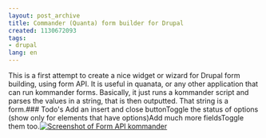 ```yaml
---
layout: post_archive
title: Commander (Quanta) form builder for Drupal
created: 1130672093
tags:
- drupal
lang: en
---
```

This is a first attempt to create a nice widget or wizard for Drupal form building, using form API. It is useful in quanata, or any other application that can run kommander forms. Basically, it just runs a kommander script and parses the values in a string, that is then outputted. That string is a form.### Todo's
Add an insert and close buttonToggle the status of options (show only for elements that have options)Add much more fieldsToggle them too.[<span class="image thumbnail">![Screenshot of Form API kommander](http://www.webschuur.com/sites/webschuur.com/files/images/formapi_kommander.thumbnail.png "Screenshot of Form API kommander")</span>](/node/250)<br class="clear" />
